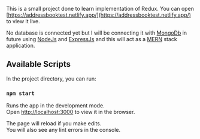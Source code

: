 This is a small project done to learn implementation of Redux.
You can open [https://addressbooktest.netlify.app/](https://addressbooktest.netlify.app/) to view it live.

No database is connected yet but I will be connecting it with [MongoDb](https://www.mongodb.com/) in future using [NodeJs](https://nodejs.org/en/) and [ExpressJs](https://expressjs.com/) and this will act as a [MERN](https://medium.com/@digimktg/what-is-mern-stack-9c867dbad302) stack application.

## Available Scripts

In the project directory, you can run:

### `npm start`

Runs the app in the development mode.<br />
Open [http://localhost:3000](http://localhost:3000) to view it in the browser.

The page will reload if you make edits.<br />
You will also see any lint errors in the console.
